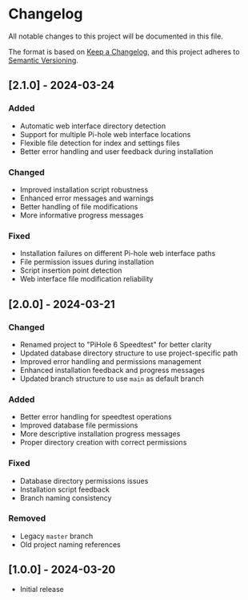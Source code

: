 # Changelog

All notable changes to this project will be documented in this file.

The format is based on [Keep a Changelog](https://keepachangelog.com/en/1.0.0/),
and this project adheres to [Semantic Versioning](https://semver.org/spec/v2.0.0.html).

## [2.1.0] - 2024-03-24

### Added
- Automatic web interface directory detection
- Support for multiple Pi-hole web interface locations
- Flexible file detection for index and settings files
- Better error handling and user feedback during installation

### Changed
- Improved installation script robustness
- Enhanced error messages and warnings
- Better handling of file modifications
- More informative progress messages

### Fixed
- Installation failures on different Pi-hole web interface paths
- File permission issues during installation
- Script insertion point detection
- Web interface file modification reliability

## [2.0.0] - 2024-03-21

### Changed
- Renamed project to "PiHole 6 Speedtest" for better clarity
- Updated database directory structure to use project-specific path
- Improved error handling and permissions management
- Enhanced installation feedback and progress messages
- Updated branch structure to use `main` as default branch

### Added
- Better error handling for speedtest operations
- Improved database file permissions
- More descriptive installation progress messages
- Proper directory creation with correct permissions

### Fixed
- Database directory permissions issues
- Installation script feedback
- Branch naming consistency

### Removed
- Legacy `master` branch
- Old project naming references

## [1.0.0] - 2024-03-20
- Initial release 
